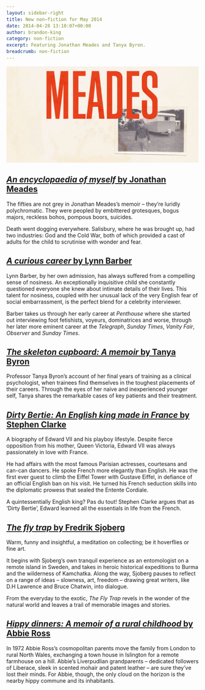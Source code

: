 ```yaml
---
layout: sidebar-right
title: New non–fiction for May 2014
date: 2014-04-28 13:10:07+00:00
author: brandon-king
category: non-fiction
excerpt: Featuring Jonathan Meades and Tanya Byron.
breadcrumb: non-fiction
---
```

![An encyclopaedia of myself by Jonathan Meades](/images/featured/featured-an-encyclopaedia-of-myself.jpg)

## [<cite>An encyclopaedia of myself</cite> by Jonathan Meades](http://suffolk.spydus.co.uk/cgi-bin/spydus.exe/ENQ/OPAC/BIBENQ/32456025?QRY=CTIBIB%3C%20IRN(35743736)&QRYTEXT=An%20encyclopaedia%20of%20myself)

The fifties are not grey in Jonathan Meades&#8217;s memoir – they&#8217;re luridly polychromatic. They were peopled by embittered grotesques, bogus majors, reckless bohos, pompous boors, suicides.

Death went dogging everywhere. Salisbury, where he was brought up, had two industries: God and the Cold War, both of which provided a cast of adults for the child to scrutinise with wonder and fear.

## [<cite>A curious career</cite> by Lynn Barber](http://suffolk.spydus.co.uk/cgi-bin/spydus.exe/ENQ/OPAC/BIBENQ/32454102?QRY=CTIBIB%3C%20IRN(35744705)&QRYTEXT=A%20curious%20career)

Lynn Barber, by her own admission, has always suffered from a compelling sense of nosiness. An exceptionally inquisitive child she constantly questioned everyone she knew about intimate details of their lives. This talent for nosiness, coupled with her unusual lack of the very English fear of social embarrassment, is the perfect blend for a celebrity interviewer.

Barber takes us through her early career at <cite>Penthouse</cite> where she started out interviewing foot fetishists, voyeurs, dominatrices and worse, through her later more eminent career at the <cite>Telegraph</cite>, <cite>Sunday Times</cite>, <cite>Vanity Fair</cite>, <cite>Observer</cite> and <cite>Sunday Times</cite>.

## [<cite>The skeleton cupboard: A memoir</cite> by Tanya Byron](http://suffolk.spydus.co.uk/cgi-bin/spydus.exe/ENQ/OPAC/BIBENQ/32458049?QRY=CTIBIB%3C%20IRN(35979351)&QRYTEXT=The%20skeleton%20cupboard%20%3A%20a%20memoir)

Professor Tanya Byron&#8217;s account of her final years of training as a clinical psychologist, when trainees find themselves in the toughest placements of their careers. Through the eyes of her naive and inexperienced younger self, Tanya shares the remarkable cases of key patients and their treatment.

## [<cite>Dirty Bertie: An English king made in France</cite> by Stephen Clarke](http://suffolk.spydus.co.uk/cgi-bin/spydus.exe/ENQ/OPAC/BIBENQ/32459486?QRY=CTIBIB%3C%20IRN(35979412)&QRYTEXT=Dirty%20Bertie%20%3A%20an%20English%20king%20made%20in%20France)

A biography of Edward VII and his playboy lifestyle. Despite fierce opposition from his mother, Queen Victoria, Edward VII was always passionately in love with France.

He had affairs with the most famous Parisian actresses, courtesans and can-can dancers. He spoke French more elegantly than English. He was the first ever guest to climb the Eiffel Tower with Gustave Eiffel, in defiance of an official English ban on his visit. He turned his French seduction skills into the diplomatic prowess that sealed the Entente Cordiale.

A quintessentially English king? Pas du tout! Stephen Clarke argues that as ‘Dirty Bertie’, Edward learned all the essentials in life from the French.

## [<cite>The fly trap</cite> by Fredrik Sjoberg](http://suffolk.spydus.co.uk/cgi-bin/spydus.exe/ENQ/OPAC/BIBENQ/32461076?QRY=CTIBIB%3C%20IRN(35746067)&QRYTEXT=The%20fly%20trap)

Warm, funny and insightful, a meditation on collecting; be it hoverflies or fine art.

It begins with Sjoberg&#8217;s own tranquil experience as an entomologist on a remote island in Sweden, and takes in heroic historical expeditions to Burma and the wilderness of Kamchatka. Along the way, Sjoberg pauses to reflect on a range of ideas – slowness, art, freedom – drawing great writers, like D.H Lawrence and Bruce Chatwin, into dialogue.

From the everyday to the exotic, <cite>The Fly Trap</cite> revels in the wonder of the natural world and leaves a trail of memorable images and stories.

## [<cite>Hippy dinners: A memoir of a rural childhood</cite> by Abbie Ross](http://suffolk.spydus.co.uk/cgi-bin/spydus.exe/ENQ/OPAC/BIBENQ/32463919?QRY=CTIBIB%3C%20IRN(35304548)&QRYTEXT=Hippy%20dinners%20%3A%20a%20memoir%20of%20a%20rural%20childhood)

In 1972 Abbie Ross&#8217;s cosmopolitan parents move the family from London to rural North Wales, exchanging a town house in Islington for a remote farmhouse on a hill. Abbie&#8217;s Liverpudlian grandparents – dedicated followers of Liberace, sleek in scented mohair and patent leather – are sure they&#8217;ve lost their minds. For Abbie, though, the only cloud on the horizon is the nearby hippy commune and its inhabitants.

